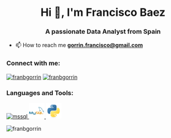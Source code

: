 <h1 align="center">Hi 👋, I'm Francisco Baez</h1>
<h3 align="center">A passionate Data Analyst from Spain</h3>

- 📫 How to reach me **gorrin.francisco@gmail.com**

<h3 align="left">Connect with me:</h3>
<p align="left">
<a href="https://linkedin.com/in/franbgorrin" target="blank"><img align="center" src="https://raw.githubusercontent.com/rahuldkjain/github-profile-readme-generator/master/src/images/icons/Social/linked-in-alt.svg" alt="franbgorrin" height="30" width="40" /></a>
<a href="https://www.codecademy.com/profiles/franbgorrin" target="blank"><img align="center" src="https://img.shields.io/badge/Codecademy-FFF0E5?style=for-the-badge&logo=codecademy&logoColor=303347" alt="franbgorrin" height="30" width="100" /></a>


<h3 align="left">Languages and Tools:</h3>
<p align="left"> <a href="https://www.microsoft.com/en-us/sql-server" target="_blank" rel="noreferrer"> <img src="https://www.svgrepo.com/show/303229/microsoft-sql-server-logo.svg" alt="mssql" width="40" height="40"/> </a> <a href="https://www.mysql.com/" target="_blank" rel="noreferrer"> <img src="https://raw.githubusercontent.com/devicons/devicon/master/icons/mysql/mysql-original-wordmark.svg" alt="mysql" width="40" height="40"/> </a> <a href="https://www.python.org" target="_blank" rel="noreferrer"> <img src="https://raw.githubusercontent.com/devicons/devicon/master/icons/python/python-original.svg" alt="python" width="40" height="40"/> </a> </p>

<p><img align="center" src="https://github-readme-stats.vercel.app/api/top-langs?username=franbgorrin&show_icons=true&locale=en&layout=compact" alt="franbgorrin" /></p>
